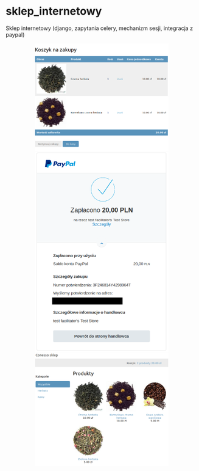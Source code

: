 # sklep_internetowy
Sklep internetowy (django, zapytania celery, mechanizm sesji, integracja z paypal)

<p align="center">
  <img src=/myshop/Koszyk.png" width="350" title="Koszyk">
  <img src="/myshop/Paypal.png" width="350" title="Paypal">
  <img src="/myshop/Sklep.jpg" width="350" title="Sklep">                                                               
</p>
